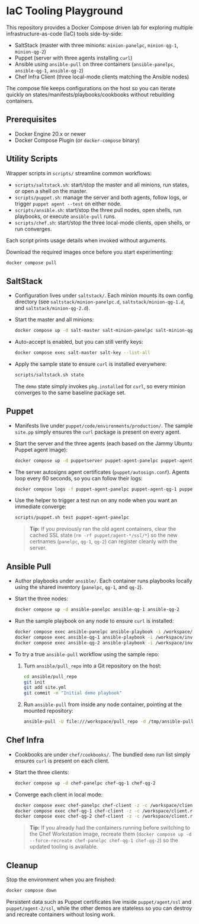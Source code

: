 # IaC Tooling Playground

This repository provides a Docker Compose driven lab for exploring multiple infrastructure-as-code (IaC) tools side-by-side:

- SaltStack (master with three minions: `minion-panelpc`, `minion-qg-1`, `minion-qg-2`)
- Puppet (server with three agents installing `curl`)
- Ansible using `ansible-pull` on three containers (`ansible-panelpc`, `ansible-qg-1`, `ansible-qg-2`)
- Chef Infra Client (three local-mode clients matching the Ansible nodes)

The compose file keeps configurations on the host so you can iterate quickly on states/manifests/playbooks/cookbooks without rebuilding containers.

## Prerequisites

- Docker Engine 20.x or newer
- Docker Compose Plugin (or `docker-compose` binary)

## Utility Scripts

Wrapper scripts in `scripts/` streamline common workflows:

- `scripts/saltstack.sh`: start/stop the master and all minions, run states, or open a shell on the master.
- `scripts/puppet.sh`: manage the server and both agents, follow logs, or trigger `puppet agent --test` on either node.
- `scripts/ansible.sh`: start/stop the three pull nodes, open shells, run playbooks, or execute `ansible-pull` runs.
- `scripts/chef.sh`: start/stop the three local-mode clients, open shells, or run converges.

Each script prints usage details when invoked without arguments.

Download the required images once before you start experimenting:

```bash
docker compose pull
```

## SaltStack

- Configuration lives under `saltstack/`. Each minion mounts its own config directory (see `saltstack/minion-panelpc.d`, `saltstack/minion-qg-1.d`, and `saltstack/minion-qg-2.d`).
- Start the master and all minions:

  ```bash
  docker compose up -d salt-master salt-minion-panelpc salt-minion-qg-1 salt-minion-qg-2
  ```

- Auto-accept is enabled, but you can still verify keys:

  ```bash
  docker compose exec salt-master salt-key --list-all
  ```

- Apply the sample state to ensure `curl` is installed everywhere:

  ```bash
  scripts/saltstack.sh state
  ```

  The `demo` state simply invokes `pkg.installed` for `curl`, so every minion converges to the same baseline package set.

## Puppet

- Manifests live under `puppet/code/environments/production/`. The sample `site.pp` simply ensures the `curl` package is present on every agent.
- Start the server and the three agents (each based on the Jammy Ubuntu Puppet agent image):

  ```bash
  docker compose up -d puppetserver puppet-agent-panelpc puppet-agent-qg-1 puppet-agent-qg-2
  ```

- The server autosigns agent certificates (`puppet/autosign.conf`). Agents loop every 60 seconds, so you can follow their logs:

  ```bash
  docker compose logs -f puppet-agent-panelpc puppet-agent-qg-1 puppet-agent-qg-2
  ```

- Use the helper to trigger a test run on any node when you want an immediate converge:

  ```bash
  scripts/puppet.sh test puppet-agent-panelpc
  ```

  > **Tip:** If you previously ran the old agent containers, clear the cached SSL state (`rm -rf puppet/agent-*/ssl/*`) so the new certnames (`panelpc`, `qg-1`, `qg-2`) can register cleanly with the server.

## Ansible Pull

- Author playbooks under `ansible/`. Each container runs playbooks locally using the shared inventory (`panelpc`, `qg-1`, and `qg-2`).
- Start the three nodes:

  ```bash
  docker compose up -d ansible-panelpc ansible-qg-1 ansible-qg-2
  ```

- Run the sample playbook on any node to ensure `curl` is installed:

  ```bash
  docker compose exec ansible-panelpc ansible-playbook -i /workspace/inventory.ini /workspace/playbooks/local.yml --limit panelpc
  docker compose exec ansible-qg-1 ansible-playbook -i /workspace/inventory.ini /workspace/playbooks/local.yml --limit qg-1
  docker compose exec ansible-qg-2 ansible-playbook -i /workspace/inventory.ini /workspace/playbooks/local.yml --limit qg-2
  ```

- To try a true `ansible-pull` workflow using the sample repo:

  1. Turn `ansible/pull_repo` into a Git repository on the host:

     ```bash
     cd ansible/pull_repo
     git init
     git add site.yml
     git commit -m "Initial demo playbook"
     ```

  2. Run `ansible-pull` from inside any node container, pointing at the mounted repository:

     ```bash
     ansible-pull -U file:///workspace/pull_repo -d /tmp/ansible-pull -i /workspace/inventory.ini
     ```

## Chef Infra

- Cookbooks are under `chef/cookbooks/`. The bundled `demo` run list simply ensures `curl` is present on each client.
- Start the three clients:

  ```bash
  docker compose up -d chef-panelpc chef-qg-1 chef-qg-2
  ```

- Converge each client in local mode:

  ```bash
  docker compose exec chef-panelpc chef-client -z -c /workspace/client.rb -o demo
  docker compose exec chef-qg-1 chef-client -z -c /workspace/client.rb -o demo
  docker compose exec chef-qg-2 chef-client -z -c /workspace/client.rb -o demo
  ```

  > **Tip:** If you already had the containers running before switching to the Chef Workstation image, recreate them (`docker compose up -d --force-recreate chef-panelpc chef-qg-1 chef-qg-2`) so the updated tooling is available.

## Cleanup

Stop the environment when you are finished:

```bash
docker compose down
```

Persistent data such as Puppet certificates live inside `puppet/agent/ssl` and `puppet/agent-2/ssl`, while the other demos are stateless so you can destroy and recreate containers without losing work.
